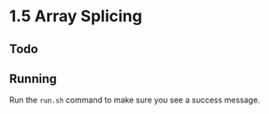 # 1.5 Array Splicing 

## Todo

## Running
Run the `run.sh` command to make sure you see a success message.  
